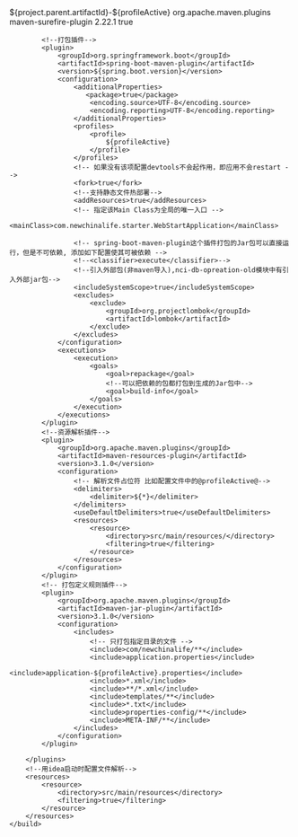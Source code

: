  <build>
        <!--        打包后的jar包名-->
        <finalName>${project.parent.artifactId}-${profileActive}</finalName>
        <plugins>
            <!-- 打包时跳过测试 -->
            <plugin>
                <groupId>org.apache.maven.plugins</groupId>
                <artifactId>maven-surefire-plugin</artifactId>
                <version>2.22.1</version>
                <configuration>
                    <skipTests>true</skipTests>
                </configuration>
            </plugin>

            <!--打包插件-->
            <plugin>
                <groupId>org.springframework.boot</groupId>
                <artifactId>spring-boot-maven-plugin</artifactId>
                <version>${spring.boot.version}</version>
                <configuration>
                    <additionalProperties>
                       <package>true</package>
                        <encoding.source>UTF-8</encoding.source>
                        <encoding.reporting>UTF-8</encoding.reporting>
                    </additionalProperties>
                    <profiles>
                        <profile>
                            ${profileActive}
                        </profile>
                    </profiles>
                    <!-- 如果没有该项配置devtools不会起作用，即应用不会restart -->
                    <fork>true</fork>
                    <!--支持静态文件热部署-->
                    <addResources>true</addResources>
                    <!-- 指定该Main Class为全局的唯一入口 -->
                    <mainClass>com.newchinalife.starter.WebStartApplication</mainClass>

                    <!-- spring-boot-maven-plugin这个插件打包的Jar包可以直接运行，但是不可依赖, 添加如下配置使其可被依赖 -->
                    <!--<classifier>execute</classifier>-->
                    <!--引入外部包(非maven导入),nci-db-opreation-old模块中有引入外部jar包-->
                    <includeSystemScope>true</includeSystemScope>
                    <excludes>
                        <exclude>
                            <groupId>org.projectlombok</groupId>
                            <artifactId>lombok</artifactId>
                        </exclude>
                    </excludes>
                </configuration>
                <executions>
                    <execution>
                        <goals>
                            <goal>repackage</goal>
                            <!--可以把依赖的包都打包到生成的Jar包中-->
                            <goal>build-info</goal>
                        </goals>
                    </execution>
                </executions>
            </plugin>
            <!--资源解析插件-->
            <plugin>
                <groupId>org.apache.maven.plugins</groupId>
                <artifactId>maven-resources-plugin</artifactId>
                <version>3.1.0</version>
                <configuration>
                    <!-- 解析文件占位符 比如配置文件中的@profileActive@-->
                    <delimiters>
                        <delimiter>${*}</delimiter>
                    </delimiters>
                    <useDefaultDelimiters>true</useDefaultDelimiters>
                    <resources>
                        <resource>
                            <directory>src/main/resources/</directory>
                            <filtering>true</filtering>
                        </resource>
                    </resources>
                </configuration>
            </plugin>
            <!-- 打包定义规则插件-->
            <plugin>
                <groupId>org.apache.maven.plugins</groupId>
                <artifactId>maven-jar-plugin</artifactId>
                <version>3.1.0</version>
                <configuration>
                    <includes>
                        <!-- 只打包指定目录的文件 -->
                        <include>com/newchinalife/**</include>
                        <include>application.properties</include>
                        <include>application-${profileActive}.properties</include>
                        <include>*.xml</include>
                        <include>**/*.xml</include>
                        <include>templates/**</include>
                        <include>*.txt</include>
                        <include>properties-config/**</include>
                        <include>META-INF/**</include>
                    </includes>
                </configuration>
            </plugin>

        </plugins>
        <!--用idea启动时配置文件解析-->
        <resources>
            <resource>
                <directory>src/main/resources</directory>
                <filtering>true</filtering>
            </resource>
        </resources>
    </build>